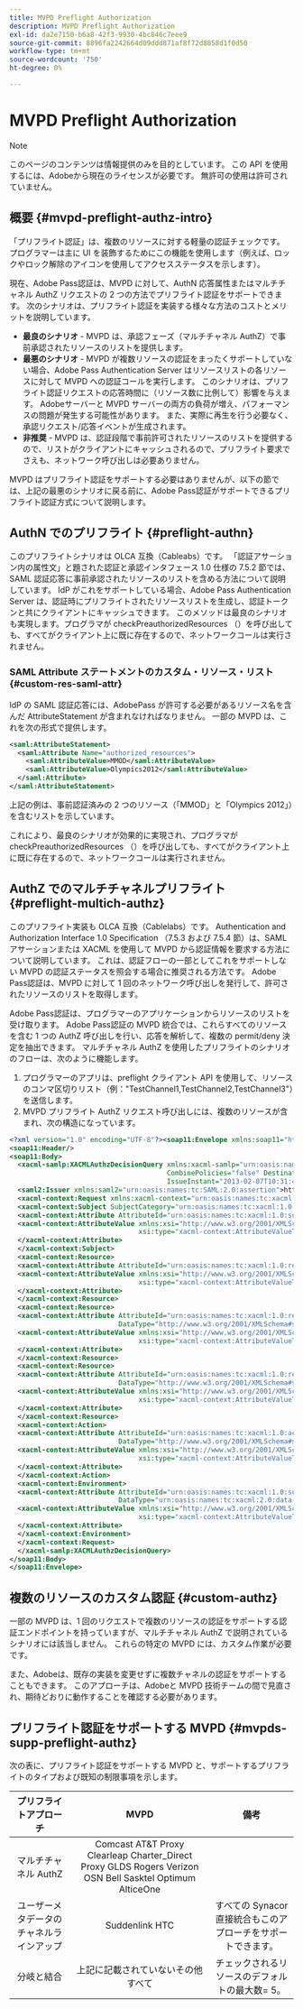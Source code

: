 ```yaml
---
title: MVPD Preflight Authorization
description: MVPD Preflight Authorization
exl-id: da2e7150-b6a8-42f3-9930-4bc846c7eee9
source-git-commit: 8896fa2242664d09ddd871af8f72d8858d1f0d50
workflow-type: tm+mt
source-wordcount: '750'
ht-degree: 0%

---
```


# MVPD Preflight Authorization

>[!NOTE]
>
>このページのコンテンツは情報提供のみを目的としています。 この API を使用するには、Adobeから現在のライセンスが必要です。 無許可の使用は許可されていません。

## 概要 {#mvpd-preflight-authz-intro}

「プリフライト認証」は、複数のリソースに対する軽量の認証チェックです。 プログラマーは主に UI を装飾するためにこの機能を使用します（例えば、ロックやロック解除のアイコンを使用してアクセスステータスを示します）。

現在、Adobe Pass認証は、MVPD に対して、AuthN 応答属性またはマルチチャネル AuthZ リクエストの 2 つの方法でプリフライト認証をサポートできます。  次のシナリオは、プリフライト認証を実装する様々な方法のコストとメリットを説明しています。

* **最良のシナリオ** - MVPD は、承認フェーズ（マルチチャネル AuthZ）で事前承認されたリソースのリストを提供します。
* **最悪のシナリオ** - MVPD が複数リソースの認証をまったくサポートしていない場合、Adobe Pass Authentication Server はリソースリストの各リソースに対して MVPD への認証コールを実行します。 このシナリオは、プリフライト認証リクエストの応答時間に（リソース数に比例して）影響を与えます。 Adobeサーバーと MVPD サーバーの両方の負荷が増え、パフォーマンスの問題が発生する可能性があります。 また、実際に再生を行う必要なく、承認リクエスト/応答イベントが生成されます。
* **非推奨** - MVPD は、認証段階で事前許可されたリソースのリストを提供するので、リストがクライアントにキャッシュされるので、プリフライト要求でさえも、ネットワーク呼び出しは必要ありません。

MVPD はプリフライト認証をサポートする必要はありませんが、以下の節では、上記の最悪のシナリオに戻る前に、Adobe Pass認証がサポートできるプリフライト認証方式について説明します。

## AuthN でのプリフライト {#preflight-authn}

このプリフライトシナリオは OLCA 互換（Cableabs）です。 「認証アサーション内の属性文」と題された認証と承認インタフェース 1.0 仕様の 7.5.2 節では、SAML 認証応答に事前承認されたリソースのリストを含める方法について説明しています。 IdP がこれをサポートしている場合、Adobe Pass Authentication Server は、認証時にプリフライトされたリソースリストを生成し、認証トークンと共にクライアントにキャッシュできます。 このメソッドは最良のシナリオも実現します。プログラマが checkPreauthorizedResources （）を呼び出しても、すべてがクライアント上に既に存在するので、ネットワークコールは実行されません。

### SAML Attribute ステートメントのカスタム・リソース・リスト {#custom-res-saml-attr}

IdP の SAML 認証応答には、AdobePass が許可する必要があるリソース名を含んだ AttributeStatement が含まれなければなりません。  一部の MVPD は、これを次の形式で提供します。

```XML
<saml:AttributeStatement>
  <saml:Attribute Name="authorized_resources">
    <saml:AttributeValue>MMOD</saml:AttributeValue>
    <saml:AttributeValue>Olympics2012</saml:AttributeValue>
  </saml:Attribute>
</saml:AttributeStatement>
```

上記の例は、事前認証済みの 2 つのリソース（「MMOD」と「Olympics 2012」）を含むリストを示しています。

これにより、最良のシナリオが効果的に実現され、プログラマが checkPreauthorizedResources （）を呼び出しても、すべてがクライアント上に既に存在するので、ネットワークコールは実行されません。

## AuthZ でのマルチチャネルプリフライト {#preflight-multich-authz}

このプリフライト実装も OLCA 互換（Cablelabs）です。  Authentication and Authorization Interface 1.0 Specification （7.5.3 および 7.5.4 節）は、SAML アサーションまたは XACML を使用して MVPD から認証情報を要求する方法について説明しています。 これは、認証フローの一部としてこれをサポートしない MVPD の認証ステータスを照会する場合に推奨される方法です。 Adobe Pass認証は、MVPD に対して 1 回のネットワーク呼び出しを発行して、許可されたリソースのリストを取得します。


Adobe Pass認証は、プログラマーのアプリケーションからリソースのリストを受け取ります。 Adobe Pass認証の MVPD 統合では、これらすべてのリソースを含む 1 つの AuthZ 呼び出しを行い、応答を解析して、複数の permit/deny 決定を抽出できます。  マルチチャネル AuthZ を使用したプリフライトのシナリオのフローは、次のように機能します。

1. プログラマーのアプリは、preflight クライアント API を使用して、リソースのコンマ区切りリスト（例：&quot;TestChannel1,TestChannel2,TestChannel3&quot;）を送信します。
1. MVPD プリフライト AuthZ リクエスト呼び出しには、複数のリソースが含まれ、次の構造になっています。

```XML
<?xml version="1.0" encoding="UTF-8"?><soap11:Envelope xmlns:soap11="http://schemas.xmlsoap.org/soap/envelope/"> 
<soap11:Header/> 
<soap11:Body> 
  <xacml-samlp:XACMLAuthzDecisionQuery xmlns:xacml-samlp="urn:oasis:names:tc:xacml:2.0:profile:saml2.0:v2:schema:protocol" 
                                       CombinePolicies="false" Destination="https://login.idpexmaple.net/" ID="_3576604f382455d6495f342d9e07b69c" 
                                       IssueInstant="2013-02-07T10:31:40.333Z" Version="2.0"> 
  <saml2:Issuer xmlns:saml2="urn:oasis:names:tc:SAML:2.0:assertion">https://saml.sp.auth-staging.adobe.com/on-behalf-of/TestDistributors</saml2:Issuer> 
  <xacml-context:Request xmlns:xacml-context="urn:oasis:names:tc:xacml:2.0:context:schema:os"> 
  <xacml-context:Subject SubjectCategory="urn:oasis:names:tc:xacml:1.0:subject-category:access-subject"> 
  <xacml-context:Attribute AttributeId="urn:oasis:names:tc:xacml:1.0:subject:subject-id" DataType="http://www.w3.org/2001/XMLSchema#string"> 
  <xacml-context:AttributeValue xmlns:xsi="http://www.w3.org/2001/XMLSchema-instance" 
                                xsi:type="xacml-context:AttributeValueType">VFZTAQEAABQCe[...]</xacml-context:AttributeValue> 
  </xacml-context:Attribute> 
  </xacml-context:Subject> 
  <xacml-context:Resource> 
  <xacml-context:Attribute AttributeId="urn:oasis:names:tc:xacml:1.0:resource:resource-id" DataType="http://www.w3.org/2001/XMLSchema#string"> 
  <xacml-context:AttributeValue xmlns:xsi="http://www.w3.org/2001/XMLSchema-instance" 
                                xsi:type="xacml-context:AttributeValueType">TestChannel1</xacml-context:AttributeValue> 
  </xacml-context:Attribute> 
  </xacml-context:Resource> 
  <xacml-context:Resource> 
  <xacml-context:Attribute AttributeId="urn:oasis:names:tc:xacml:1.0:resource:resource-id" 
                           DataType="http://www.w3.org/2001/XMLSchema#string"> 
  <xacml-context:AttributeValue xmlns:xsi="http://www.w3.org/2001/XMLSchema-instance" 
                                xsi:type="xacml-context:AttributeValueType">TestChannel2</xacml-context:AttributeValue> 
  </xacml-context:Attribute> 
  </xacml-context:Resource> 
  <xacml-context:Resource> 
  <xacml-context:Attribute AttributeId="urn:oasis:names:tc:xacml:1.0:resource:resource-id" 
                           DataType="http://www.w3.org/2001/XMLSchema#string"> 
  <xacml-context:AttributeValue xmlns:xsi="http://www.w3.org/2001/XMLSchema-instance"
                                xsi:type="xacml-context:AttributeValueType">TestChannel3</xacml-context:AttributeValue> 
  </xacml-context:Attribute> 
  </xacml-context:Resource> 
  <xacml-context:Action> 
  <xacml-context:Attribute AttributeId="urn:oasis:names:tc:xacml:1.0:action:action-id" 
                           DataType="http://www.w3.org/2001/XMLSchema#string"> 
  <xacml-context:AttributeValue xmlns:xsi="http://www.w3.org/2001/XMLSchema-instance" 
                                xsi:type="xacml-context:AttributeValueType">VIEW</xacml-context:AttributeValue> 
  </xacml-context:Attribute> 
  </xacml-context:Action> 
  <xacml-context:Environment> 
  <xacml-context:Attribute AttributeId="urn:oasis:names:tc:xacml:1.0:subject:authn-locality:ip-address" 
                           DataType="urn:oasis:names:tc:xacml:2.0:data-type:ipAddress"> 
  <xacml-context:AttributeValue xmlns:xsi="http://www.w3.org/2001/XMLSchema-instance" 
                                xsi:type="xacml-context:AttributeValueType">127.0.0.1</xacml-context:AttributeValue> 
  </xacml-context:Attribute> 
  </xacml-context:Environment> 
  </xacml-context:Request> 
  </xacml-samlp:XACMLAuthzDecisionQuery> 
</soap11:Body> 
</soap11:Envelope>
```

## 複数のリソースのカスタム認証 {#custom-authz}

一部の MVPD は、1 回のリクエストで複数のリソースの認証をサポートする認証エンドポイントを持っていますが、マルチチャネル AuthZ で説明されているシナリオには該当しません。 これらの特定の MVPD には、カスタム作業が必要です。

また、Adobeは、既存の実装を変更せずに複数チャネルの認証をサポートすることもできます。  このアプローチは、Adobeと MVPD 技術チームの間で見直され、期待どおりに動作することを確認する必要があります。

## プリフライト認証をサポートする MVPD {#mvpds-supp-preflight-authz}

次の表に、プリフライト認証をサポートする MVPD と、サポートするプリフライトのタイプおよび既知の制限事項を示します。

| プリフライトアプローチ | MVPD | 備考 |
|:-------------------------------:|:--------------------------------------------------------------------------------------------------------:|:------------------------------------------------------------------:|
| マルチチャネル AuthZ | Comcast AT&amp;T Proxy Clearleap Charter_Direct Proxy GLDS Rogers Verizon OSN Bell Sasktel Optimum AlticeOne |                                                                    |
| ユーザーメタデータのチャネルラインアップ | Suddenlink HTC | すべての Synacor 直接統合もこのアプローチをサポートできます。 |
| 分岐と結合 | 上記に記載されていないその他すべて | チェックされるリソースのデフォルトの最大数= 5。 |

<!--
![RelatedInformation]
>* [Logout](/help/authentication/usecase-mvpd-logout.md)
>* [Authorization](/help/authentication/authz-usecase.md)
>* [MVPD Integration Features](/help/authentication/mvpd-integr-features.md)
>* [MVPD User Metadata Exchange](/help/authentication/mvpd-user-metadata-exchng.md)
>* [Preflight Authorization - Programmer Integration Guide](/help/authentication/preflight-authz.md)
>* [AuthN and AuthZ Interface 1.0 Specification](https://www.cablelabs.com/specifications/CL-SP-AUTH1.0-I04-120621.pdf){target=_blank} 
-->
